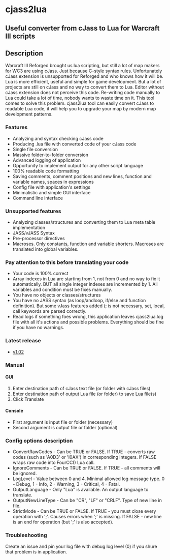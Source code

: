 # cjass2lua
## Useful converter from cJass to Lua for Warcraft III scripts

## Description
Warcraft III Reforged brought us lua scripting, but still a lot of map makers for WC3 are using cJass. Just because C-style syntax rules. Unfortunately cJass extension is unsupported for Reforged and who knows how it will be. Lua is more efficient, useful and simple for game development. But a lot of projects are still on cJass and no way to convert them to Lua. Editor without cJass extension does not perceive this code. Re-writing code manually to Lua could take a lot of time, nobody wants to waste time on it. This tool comes to solve this problem. cjass2lua tool can easily convert cJass to readable Lua code, it will help you to upgrade your map by modern map development patterns.

### Features
- Analyzing and syntax checking cJass code
- Producing .lua file with converted code of your cJass code
- Single file conversion
- Massive folder-to-folder conversion
- Advanced logging of application
- Opportunity to implement output for any other script language
- 100% readable code formatting
- Saving comments, comment positions and new lines, function and variable names, spaces in expressions
- Config file with application's settings
- Minimalistic and simple GUI interface
- Command line interface

### Unsupported features
- Analyzing classes/structures and converting them to Lua meta table implementation
- JASS/vJASS Syntax
- Pre-processor directives
- Macroses. Only constants, function and variable shorters. Macroses are translated into global variables.

### Pay attention to this before translating your code
- Your code is 100% correct
- Array indexes in Lua are starting from 1, not from 0 and no way to fix it automatically. BUT all single integer indexes are incremented by 1. All variables and condition must be fixes manually.
- You have no objects or classes/structures
- You have no JASS syntax (as loop/andloop, if/else and function definition). But some vJass features added (; is not necessary, set, local, call keywords are parsed correctly. 
- Read logs if something foes wrong, this application leaves cjass2lua.log file with all it's actions and possible problems. Everything should be fine if you have no warnings.

### Latest release
- [v1.02](https://github.com/fullmetal-a/cjass2lua/releases/tag/v1.02)

### Manual
#### GUI
1. Enter destination path of cJass text file (or folder with cJass files)
2. Enter destination path of output Lua file (or folder) to save Lua file(s)
3. Click Translate
#### Console
- First argument is input file or folder (necessary)
- Second argument is output file or folder (optional)

### Config options description
- ConvertRawCodes - Can be TRUE or FALSE. If TRUE - converts raw codes (such as 'A0D3' or 'I0AX') in corresponding integers. If FALSE wraps raw code into FourCC() Lua call.
- IgnoreComments - Can be TRUE or FALSE. If TRUE - all comments will be ignored.
- LogLevel - Value between 0 and 4. Minimal allowed log message type. 0 - Debug, 1 - Info, 2 - Warning, 3 - Critical, 4 - Fatal.
- OutputLanguage - Only "Lua" is available. An output language to translate. 
- OutputNewLineType - Can be "CR", "LF" or "CRLF". Type of new line in file.
- StrictMode - Can be TRUE or FALSE. If TRUE - you must close every operation with ';'. Causes errors when ';' is missing. If FALSE - new line is an end for operation (but ';' is also accepted).

### Troubleshooting
Create an issue and pin your log file with debug log level (0) if you shure that problem is in application.
